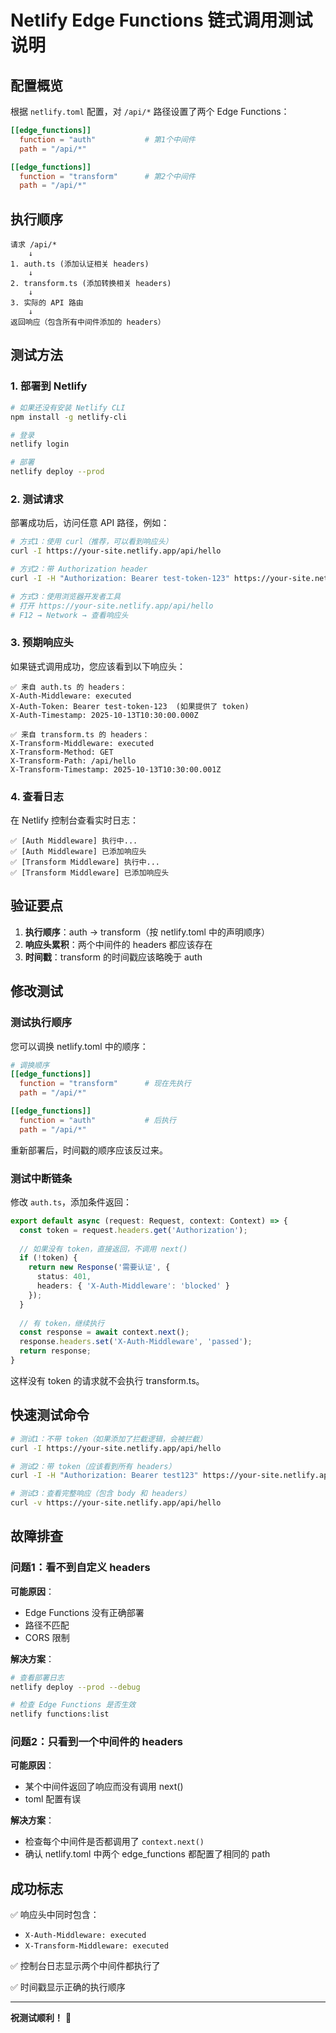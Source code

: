 # Netlify Edge Functions 链式调用测试说明

## 配置概览

根据 `netlify.toml` 配置，对 `/api/*` 路径设置了两个 Edge Functions：

```toml
[[edge_functions]]
  function = "auth"           # 第1个中间件
  path = "/api/*"

[[edge_functions]]
  function = "transform"      # 第2个中间件
  path = "/api/*"
```

## 执行顺序

```
请求 /api/* 
    ↓
1. auth.ts (添加认证相关 headers)
    ↓
2. transform.ts (添加转换相关 headers)
    ↓
3. 实际的 API 路由
    ↓
返回响应（包含所有中间件添加的 headers）
```

## 测试方法

### 1. 部署到 Netlify

```bash
# 如果还没有安装 Netlify CLI
npm install -g netlify-cli

# 登录
netlify login

# 部署
netlify deploy --prod
```

### 2. 测试请求

部署成功后，访问任意 API 路径，例如：

```bash
# 方式1：使用 curl（推荐，可以看到响应头）
curl -I https://your-site.netlify.app/api/hello

# 方式2：带 Authorization header
curl -I -H "Authorization: Bearer test-token-123" https://your-site.netlify.app/api/hello

# 方式3：使用浏览器开发者工具
# 打开 https://your-site.netlify.app/api/hello
# F12 → Network → 查看响应头
```

### 3. 预期响应头

如果链式调用成功，您应该看到以下响应头：

```
✅ 来自 auth.ts 的 headers：
X-Auth-Middleware: executed
X-Auth-Token: Bearer test-token-123  (如果提供了 token)
X-Auth-Timestamp: 2025-10-13T10:30:00.000Z

✅ 来自 transform.ts 的 headers：
X-Transform-Middleware: executed
X-Transform-Method: GET
X-Transform-Path: /api/hello
X-Transform-Timestamp: 2025-10-13T10:30:00.001Z
```

### 4. 查看日志

在 Netlify 控制台查看实时日志：

```
✅ [Auth Middleware] 执行中...
✅ [Auth Middleware] 已添加响应头
✅ [Transform Middleware] 执行中...
✅ [Transform Middleware] 已添加响应头
```

## 验证要点

1. **执行顺序**：auth → transform（按 netlify.toml 中的声明顺序）
2. **响应头累积**：两个中间件的 headers 都应该存在
3. **时间戳**：transform 的时间戳应该略晚于 auth

## 修改测试

### 测试执行顺序

您可以调换 netlify.toml 中的顺序：

```toml
# 调换顺序
[[edge_functions]]
  function = "transform"      # 现在先执行
  path = "/api/*"

[[edge_functions]]
  function = "auth"           # 后执行
  path = "/api/*"
```

重新部署后，时间戳的顺序应该反过来。

### 测试中断链条

修改 `auth.ts`，添加条件返回：

```typescript
export default async (request: Request, context: Context) => {
  const token = request.headers.get('Authorization');
  
  // 如果没有 token，直接返回，不调用 next()
  if (!token) {
    return new Response('需要认证', { 
      status: 401,
      headers: { 'X-Auth-Middleware': 'blocked' }
    });
  }
  
  // 有 token，继续执行
  const response = await context.next();
  response.headers.set('X-Auth-Middleware', 'passed');
  return response;
}
```

这样没有 token 的请求就不会执行 transform.ts。

## 快速测试命令

```bash
# 测试1：不带 token（如果添加了拦截逻辑，会被拦截）
curl -I https://your-site.netlify.app/api/hello

# 测试2：带 token（应该看到所有 headers）
curl -I -H "Authorization: Bearer test123" https://your-site.netlify.app/api/hello

# 测试3：查看完整响应（包含 body 和 headers）
curl -v https://your-site.netlify.app/api/hello
```

## 故障排查

### 问题1：看不到自定义 headers

**可能原因**：
- Edge Functions 没有正确部署
- 路径不匹配
- CORS 限制

**解决方案**：
```bash
# 查看部署日志
netlify deploy --prod --debug

# 检查 Edge Functions 是否生效
netlify functions:list
```

### 问题2：只看到一个中间件的 headers

**可能原因**：
- 某个中间件返回了响应而没有调用 next()
- toml 配置有误

**解决方案**：
- 检查每个中间件是否都调用了 `context.next()`
- 确认 netlify.toml 中两个 edge_functions 都配置了相同的 path

## 成功标志

✅ 响应头中同时包含：
- `X-Auth-Middleware: executed`
- `X-Transform-Middleware: executed`

✅ 控制台日志显示两个中间件都执行了

✅ 时间戳显示正确的执行顺序

---

**祝测试顺利！** 🚀

